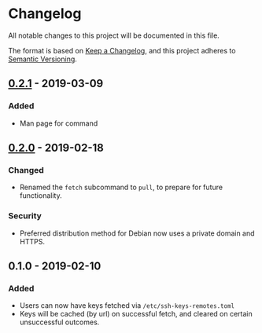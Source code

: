 # Changelog
All notable changes to this project will be documented in this file.

The format is based on [Keep a Changelog](https://keepachangelog.com/en/1.0.0/),
and this project adheres to [Semantic Versioning](https://semver.org/spec/v2.0.0.html).

## [0.2.1] - 2019-03-09
### Added
- Man page for command

## [0.2.0] - 2019-02-18
### Changed
- Renamed the `fetch` subcommand to `pull`, to prepare for future functionality.

### Security
- Preferred distribution method for Debian now uses a private domain and HTTPS.

## 0.1.0 - 2019-02-10
### Added
- Users can now have keys fetched via `/etc/ssh-keys-remotes.toml`
- Keys will be cached (by url) on successful fetch, and cleared on certain unsuccessful outcomes.

[Unreleased]: https://github.com/liamdawson/ssh-keys-from-remotes/compare/0.2.1...HEAD
[0.2.1]: https://github.com/liamdawson/ssh-keys-from-remotes/compare/0.2.0...0.2.1
[0.2.0]: https://github.com/liamdawson/ssh-keys-from-remotes/compare/0.1.0...0.2.0
